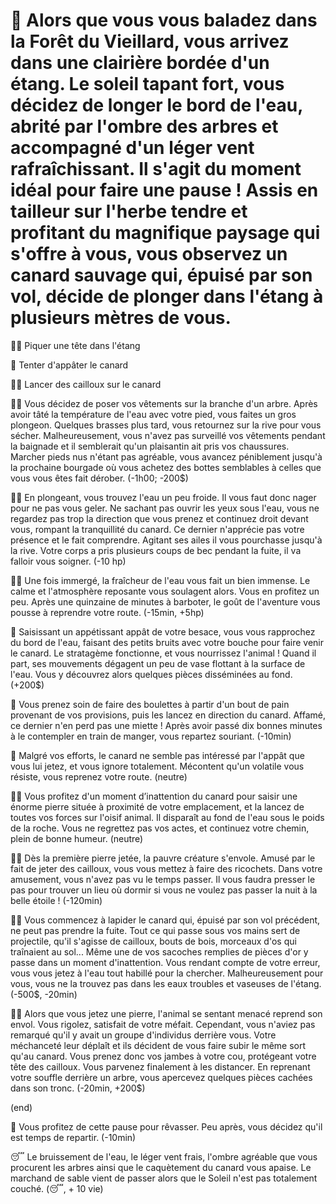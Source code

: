 # :duck: Alors que vous vous baladez dans la Forêt du Vieillard, vous arrivez dans une clairière bordée d'un étang. Le soleil tapant fort, vous décidez de longer le bord de l'eau, abrité par l'ombre des arbres et accompagné d'un léger vent rafraîchissant. Il s'agit du moment idéal pour faire une pause ! Assis en tailleur sur l'herbe tendre et profitant du magnifique paysage qui s'offre à vous, vous observez un canard sauvage qui, épuisé par son vol, décide de plonger dans l'étang à plusieurs mètres de vous.

 🏊‍♂️ Piquer une tête dans l'étang
 
 🥖 Tenter d'appâter le canard
 
 🤾‍♂️ Lancer des cailloux sur le canard
 

🏊‍♂️ Vous décidez de poser vos vêtements sur la branche d'un arbre. Après avoir tâté la température de l'eau avec votre pied, vous faites un gros plongeon.
Quelques brasses plus tard, vous retournez sur la rive pour vous sécher. Malheureusement, vous n'avez pas surveillé vos vêtements pendant la baignade et il semblerait qu'un plaisantin ait pris vos chaussures. Marcher pieds nus n'étant pas agréable, vous avancez péniblement jusqu'à la prochaine bourgade où vous achetez des bottes semblables à celles que vous vous êtes fait dérober. (-1h00; -200$)

🏊‍♂️ En plongeant, vous trouvez l'eau un peu froide. Il vous faut donc nager pour ne pas vous geler. Ne sachant pas ouvrir les yeux sous l'eau, vous ne regardez pas trop la direction que vous prenez et continuez droit devant vous, rompant la tranquillité du canard. Ce dernier n'apprécie pas votre présence et le fait comprendre. Agitant ses ailes il vous pourchasse jusqu'à la rive. Votre corps a pris plusieurs coups de bec pendant la fuite, il va falloir vous soigner. (-10 hp)

🏊‍♂️ Une fois immergé, la fraîcheur de l'eau vous fait un bien immense. Le calme et l'atmosphère reposante vous soulagent alors. Vous en profitez un peu. Après une quinzaine de minutes à barboter, le goût de l'aventure vous pousse à reprendre votre route. (-15min, +5hp)

🥖 Saisissant un appétissant appât de votre besace, vous vous rapprochez du bord de l'eau, faisant des petits bruits avec votre bouche pour faire venir le canard. Le stratagème fonctionne, et vous nourrissez l'animal ! Quand il part, ses mouvements dégagent un peu de vase flottant à la surface de l'eau. Vous y découvrez alors quelques pièces disséminées au fond. (+200$)

🥖 Vous prenez soin de faire des boulettes à partir d'un bout de pain provenant de vos provisions, puis les lancez en direction du canard. Affamé, ce dernier n'en perd pas une miette ! Après avoir passé dix bonnes minutes à le contempler en train de manger, vous repartez souriant. (-10min)

🥖 Malgré vos efforts, le canard ne semble pas intéressé par l'appât que vous lui jetez, et vous ignore totalement. Mécontent qu'un volatile vous résiste, vous reprenez votre route. (neutre)

🤾‍♂️ Vous profitez d'un moment d’inattention du canard pour saisir une énorme pierre située à proximité de votre emplacement, et la lancez de toutes vos forces sur l'oisif animal. Il disparaît au fond de l'eau sous le poids de la roche.
Vous ne regrettez pas vos actes, et continuez votre chemin, plein de bonne humeur. (neutre)

🤾‍♂️ Dès la première pierre jetée, la pauvre créature s'envole. Amusé par le fait de jeter des cailloux, vous vous mettez à faire des ricochets. Dans votre amusement, vous n'avez pas vu le temps passer. Il vous faudra presser le pas pour trouver un lieu où dormir si vous ne voulez pas passer la nuit à la belle étoile ! (-120min)

🤾‍♂️ Vous commencez à lapider le canard qui, épuisé par son vol précédent, ne peut pas prendre la fuite. Tout ce qui passe sous vos mains sert de projectile, qu'il s'agisse de cailloux, bouts de bois, morceaux d'os qui traînaient au sol... Même une de vos sacoches remplies de pièces d'or y passe dans un moment d'inattention. Vous rendant compte de votre erreur, vous vous jetez à l'eau tout habillé pour la chercher. Malheureusement pour vous, vous ne la trouvez pas dans les eaux troubles et vaseuses de l'étang. (-500$, -20min)

🤾‍♂️ Alors que vous jetez une pierre, l'animal se sentant menacé reprend son envol. Vous rigolez, satisfait de votre méfait. Cependant, vous n'aviez pas remarqué qu'il y avait un groupe d'individus derrière vous. Votre méchanceté leur déplaît et ils décident de vous faire subir le même sort qu'au canard. Vous prenez donc vos jambes à votre cou, protégeant votre tête des cailloux. Vous parvenez finalement à les distancer. En reprenant votre souffle derrière un arbre, vous apercevez quelques pièces cachées dans son tronc.  (-20min, +200$)

(end) 

🧠 Vous profitez de cette pause pour rêvasser. Peu après, vous décidez qu'il est temps de repartir. (-10min)

😴 Le bruissement de l'eau, le léger vent frais, l'ombre agréable que vous procurent les arbres ainsi que le caquètement du canard vous apaise. Le marchand de sable vient de passer alors que le Soleil n'est pas totalement couché. (😴, + 10 vie)






